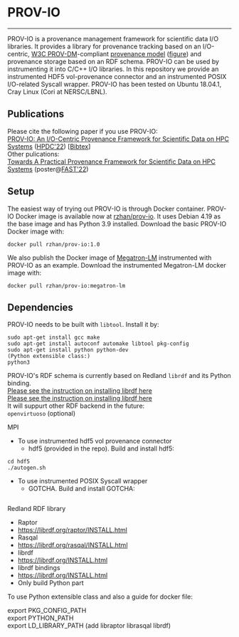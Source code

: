 # PROV-IO

---
PROV-IO is a provenance management framework for scientific data I/O libraries. It provides a library for provenance tracking based on an I/O-centric, [W3C PROV-DM](https://www.w3.org/TR/prov-dm/)-compliant [provenance model](https://github.com/hpc-io/prov-io/blob/master/provio_ontology.ttl) ([figure](https://github.com/hpc-io/prov-io/blob/master/doc/provio-latest.png)) and provenance storage based on an RDF schema. PROV-IO can be used by instrumenting it into C/C++ I/O libraries. In this repository we provide an instrumented HDF5 vol-provenance connector and an instrumented POSIX I/O-related Syscall wrapper. PROV-IO has been tested on Ubuntu 18.04.1, Cray Linux (Cori at NERSC/LBNL).

## Publications
Please cite the following paper if you use PROV-IO:  <br /> 
[PROV-IO: An I/O-Centric Provenance Framework for Scientific Data on HPC Systems](https://dl.acm.org/doi/10.1145/3502181.3531477) ([HPDC'22](https://www.hpdc.org/2022/)) [[Bibtex]()] <br /> 
Other pulications:  <br /> 
[Towards A Practical Provenance Framework for Scientific Data on HPC Systems](https://github.com/hpc-io/prov-io/blob/master/doc/FAST_22_WiP_PROV-IO.pdf) (poster@[FAST'22](https://www.usenix.org/conference/fast22)) <br />

## Setup
The easiest way of trying out PROV-IO is through Docker container. PROV-IO Docker image is available now at [rzhan/prov-io](https://hub.docker.com/repository/docker/rzhan/prov-io). It uses Debian 4.19 as the base image and has Python 3.9 installed. Download the basic PROV-IO Docker image with:
```
docker pull rzhan/prov-io:1.0
```
We also publish the Docker image of [Megatron-LM](https://github.com/NVIDIA/Megatron-LM) instrumented with PROV-IO as an example. Download the instrumented Megatron-LM docker image with:
```
docker pull rzhan/prov-io:megatron-lm
```

## Dependencies
PROV-IO needs to be built with ```libtool```. Install it by: <br /> 
```
sudo apt-get install gcc make
sudo apt-get install autoconf automake libtool pkg-config
sudo apt-get install python python-dev
(Python extensible class:)
python3
```
PROV-IO's RDF schema is currently based on Redland ```librdf``` and its Python binding. <br /> 
[Please see the instruction on installing librdf here](https://librdf.org/INSTALL.html) <br /> 
[Please see the instruction on installing librdf here](https://librdf.org/bindings/) <br /> 
It will suppurt other RDF backend in the future: <br /> 
```openvirtuoso``` (optional) <br /> 

MPI <br /> 

- To use instrumented hdf5 vol provenance connector
  - hdf5 (provided in the repo). Build and install hdf5:
```
cd hdf5
./autogen.sh
```

- To use instrumented POSIX Syscall wrapper
  - GOTCHA. Build and install GOTCHA:
```
```

Redland RDF library <br />

- Raptor
 - https://librdf.org/raptor/INSTALL.html
- Rasqal
 - https://librdf.org/rasqal/INSTALL.html
- librdf
 - https://librdf.org/INSTALL.html
- librdf bindings
 - https://librdf.org/INSTALL.html
 - Only build Python part

To use Python extensible class and also a guide for docker file: <br />  

export PKG_CONFIG_PATH <br /> 
export PYTHON_PATH <br /> 
export LD_LIBRARY_PATH (add libraptor librasqal librdf)<br /> 
